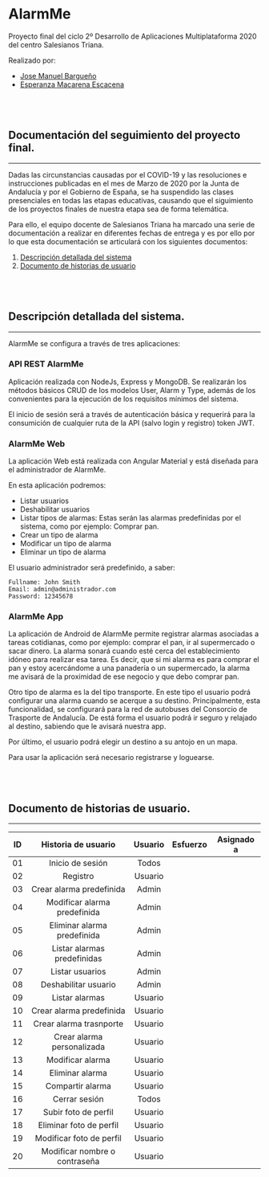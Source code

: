 # AlarmMe
Proyecto final del ciclo 2º Desarrollo de Aplicaciones Multiplataforma 2020 del centro Salesianos Triana.

Realizado por:

* [Jose Manuel Bargueño](https://github.com/JMBargueno)
* [Esperanza Macarena Escacena](https://github.com/EsperanzaMacarena)
<br/><br/>
<br/><br/>


## Documentación del seguimiento del proyecto final.
---
Dadas las circunstancias causadas por el COVID-19 y las resoluciones e instrucciones publicadas en el mes de Marzo de 2020 por la Junta de Andalucía y por el Gobierno de España, se ha suspendido las clases presenciales en todas las etapas educativas, causando que el siguimiento de los proyectos finales de nuestra etapa sea de forma telemática.

Para ello, el equipo docente de Salesianos Triana ha marcado una serie de documentación a realizar en diferentes fechas de entrega y es por ello por lo que esta documentación se articulará con los siguientes documentos:


1. [Descripción detallada del sistema](#DDS)
2. [Documento de historias de usuario](#DHU)
<br/><br/>
<br/><br/>


## Descripción detallada del sistema.<a name="DDS"></a>
---
AlarmMe se configura a través de tres aplicaciones:

### API REST AlarmMe
Aplicación realizada con NodeJs, Express y MongoDB. Se realizarán los métodos básicos CRUD de los modelos User, Alarm y Type, además de los convenientes para la ejecución de los requisitos mínimos del sistema.

El inicio de sesión será a través de autenticación básica y requerirá para la consumición de cualquier ruta de la API (salvo login y registro) token JWT.

### AlarmMe Web
La aplicación Web está realizada con Angular Material y está diseñada para el administrador de AlarmMe.

En esta aplicación podremos:

* Listar usuarios
* Deshabilitar usuarios
* Listar tipos de alarmas: Estas serán las alarmas predefinidas por el sistema, como por ejemplo: Comprar pan.
* Crear un tipo de alarma
* Modificar un tipo de alarma
* Eliminar un tipo de alarma

El usuario administrador será predefinido, a saber:

    Fullname: John Smith
    Email: admin@administrador.com
    Password: 12345678

### AlarmMe App
La aplicación de Android de AlarmMe permite registrar alarmas asociadas a tareas cotidianas, como por ejemplo: comprar el pan, ir al supermercado o sacar dinero. La alarma sonará cuando esté cerca del establecimiento idóneo para realizar esa tarea. Es decir, que si mi alarma es para comprar el pan y estoy acercándome a una panadería o un supermercado, la alarma me avisará de la proximidad de ese negocio y que debo comprar pan.

Otro tipo de alarma es la del tipo transporte. En este tipo el usuario podrá configurar una alarma cuando se acerque a su destino. Principalmente, esta funcionalidad, se configurará para la red de autobuses del Consorcio de Trasporte de Andalucía. De está forma el usuario podrá ir seguro y relajado al destino, sabiendo que le avisará nuestra app.

Por último, el usuario podrá elegir un destino a su antojo en un mapa.

Para usar la aplicación será necesario registrarse y loguearse.
<br/><br/>
<br/><br/>

## Documento de historias de usuario.<a name="DHU"></a>
---
| ID   |      Historia de usuario      | Usuario  | Esfuerzo  | Asignado a |
|------|:-----------------------------:|:--------:|:---------:|:----------:|
|01    | Inicio de sesión              |  Todos   |           |            |
|02    | Registro                      |  Usuario |           |            |
|03    | Crear alarma predefinida      |  Admin   |           |            |
|04    | Modificar alarma predefinida  |  Admin   |           |            |
|05    | Eliminar alarma predefinida   |  Admin   |           |            |
|06    | Listar alarmas predefinidas   |  Admin   |           |            |
|07    | Listar usuarios               |  Admin   |           |            |
|08    | Deshabilitar usuario          |  Admin   |           |            |
|09    | Listar alarmas                |  Usuario |           |            |
|10    | Crear alarma predefinida      |  Usuario |           |            |
|11    | Crear alarma trasnporte       |  Usuario |           |            |
|12    | Crear alarma personalizada    |  Usuario |           |            |
|13    | Modificar alarma              |  Usuario |           |            |
|14    | Eliminar alarma               |  Usuario |           |            |
|15    | Compartir alarma              |  Usuario |           |            |
|16    | Cerrar sesión                 |  Todos   |           |            |
|17    | Subir foto de perfil          |  Usuario |           |            |
|18    | Eliminar foto de perfil       |  Usuario |           |            |
|19    | Modificar foto de perfil      |  Usuario |           |            |
|20    | Modificar nombre o contraseña |  Usuario |           |            |